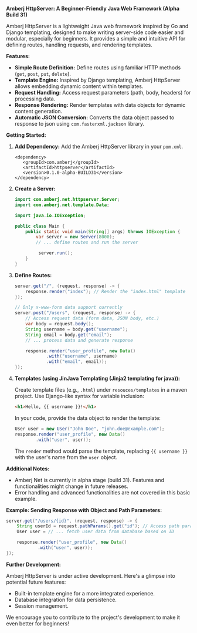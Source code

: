 **Amberj HttpServer: A Beginner-Friendly Java Web Framework (Alpha Build 31)**

Amberj HttpServer is a lightweight Java web framework inspired by Go and Django templating, designed to make writing server-side code easier and modular, especially for beginners. It provides a simple and intuitive API for defining routes, handling requests, and rendering templates.

**Features:**

- **Simple Route Definition:** Define routes using familiar HTTP methods (`get`, `post`, `put`, `delete`).
- **Template Engine:** Inspired by Django templating, Amberj HttpServer allows embedding dynamic content within templates.
- **Request Handling:** Access request parameters (path, body, headers) for processing data.
- **Response Rendering:** Render templates with data objects for dynamic content generation.
- **Automatic JSON Conversion:** Converts the data object passed to response to json using `com.fasterxml.jackson` library.

**Getting Started:**

1. **Add Dependency:**
   Add the Amberj HttpServer library in your `pom.xml`.
   ```
   <dependency>
      <groupId>com.amberj</groupId>
      <artifactId>httpserver</artifactId>
      <version>0.1.0-alpha-BUILD31</version>
   </dependency>
   ```

2. **Create a Server:**

   ```java
   import com.amberj.net.httpserver.Server;
   import com.amberj.net.template.Data;

   import java.io.IOException;

   public class Main {
       public static void main(String[] args) throws IOException {
           var server = new Server(8000);
           // ... define routes and run the server
   
            server.run();
       }
   }
   ```

3. **Define Routes:**

   ```java
   server.get("/", (request, response) -> {
       response.render("index"); // Render the "index.html" template
   });

   // Only x-www-form data support currently
   server.post("/users", (request, response) -> {
       // Access request data (form data, JSON body, etc.)
       var body = request.body();
       String username = body.get("username");
       String email = body.get("email");
       // ... process data and generate response

       response.render("user_profile", new Data()
               .with("username", username)
               .with("email", email));
   });
   ```

4. **Templates (using JinJava Templating (Jinja2 templating for java)):**

   Create template files (e.g., `.html`) under `resouces/templates` in a maven project. Use Django-like syntax for variable inclusion:

   ```html
   <h1>Hello, {{ username }}!</h1>
   ```

   In your code, provide the data object to render the template:

   ```java
   User user = new User("John Doe", "john.doe@example.com");
   response.render("user_profile", new Data()
           .with("user", user));
   ```

   The `render` method would parse the template, replacing `{{ username }}` with the user's name from the `user` object.

**Additional Notes:**

- Amberj Net is currently in alpha stage (build 31). Features and functionalities might change in future releases.
- Error handling and advanced functionalities are not covered in this basic example.

**Example: Sending Response with Object and Path Parameters:**

```java
server.get("/users/{id}", (request, response) -> {
    String userId = request.pathParams().get("id"); // Access path parameter
    User user = // ... fetch user data from database based on ID

    response.render("user_profile", new Data()
            .with("user", user));
});
```

**Further Development:**

Amberj HttpServer is under active development. Here's a glimpse into potential future features:

- Built-in template engine for a more integrated experience.
- Database integration for data persistence.
- Session management.

We encourage you to contribute to the project's development to make it even better for beginners!
